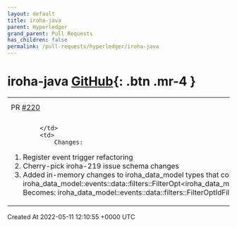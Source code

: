 ```yaml
---
layout: default
title: iroha-java
parent: Hyperledger
grand_parent: Pull Requests
has_children: false
permalink: /pull-requests/hyperledger/iroha-java
---
```


# iroha-java <span class="fs-3 right-align">[GitHub](https://github.com/hyperledger/iroha-java){: .btn .mr-4 }</span>


<div>
    <table>
        <tr>
            <td>
                PR <a href="https://github.com/hyperledger/iroha-java/pull/220" class=".btn">#220</a>
            </td>
            <td>
                <b>
                    Fix/iroha 213
                </b>
            </td>
        </tr>
        <tr>
            <td>
                
            </td>
            <td>
                Changes:
1. Register event trigger refactoring
2. Cherry-pick iroha-219 issue schema changes
3. Added in-memory changes to iroha_data_model types that contains "data::filters" before generating code. For example this:
iroha_data_model::events::data::filters::FilterOpt<iroha_data_model::events::data::filters::IdFilter<iroha_data_model::account::Id>>
Becomes:
iroha_data_model::events::data::filters::FilterOptIdFilterAccountId
            </td>
        </tr>
    </table>
    <div class="right-align">
        Created At 2022-05-11 12:10:55 +0000 UTC
    </div>
</div>

